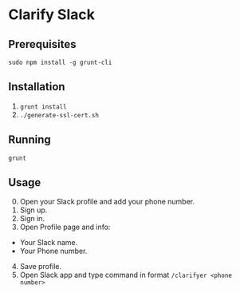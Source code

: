 # Clarify Slack

## Prerequisites
`sudo npm install -g grunt-cli`

## Installation
1. `grunt install`
2. `./generate-ssl-cert.sh`

## Running
`grunt`

## Usage
0. Open your Slack profile and add your phone number.
1. Sign up.
2. Sign in.
3. Open Profile page and info:
  - Your Slack name.
  - Your Phone number.
4. Save profile.
5. Open Slack app and type command in format `/clarifyer <phone number>`

